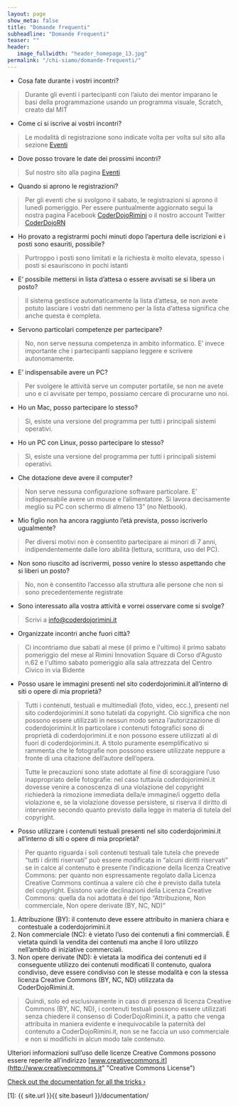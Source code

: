 ```yaml
---
layout: page
show_meta: false
title: "Domande frequenti"
subheadline: "Domande Frequenti"
teaser: ""
header:
   image_fullwidth: "header_homepage_13.jpg"
permalink: "/chi-siamo/domande-frequenti/"
---
```

- Cosa fate durante i vostri incontri?
> Durante gli eventi i partecipanti con l’aiuto dei mentor imparano le basi della programmazione usando un programma visuale, Scratch, creato dal MIT

- Come ci si iscrive ai vostri incontri?
> Le modalità di registrazione sono indicate volta per volta sul sito alla sezione [Eventi](/eventi/ "Eventi")

- Dove posso trovare le date dei prossimi incontri?
> Sul nostro sito alla pagina [Eventi](/eventi/ "Eventi")

- Quando si aprono le registrazioni?
> Per gli eventi che si svolgono il sabato, le registrazioni si aprono il lunedì pomeriggio. Per essere puntualmente aggiornato segui la nostra pagina Facebook  [CoderDojoRimini](https://www.facebook.com/CoderDojoRimini/) o il nostro account Twitter [CoderDojoRN](https://twitter.com/coderdojoRN)

- Ho provato a registrarmi pochi minuti dopo l’apertura delle iscrizioni e i posti sono esauriti, possibile?
> Purtroppo i posti sono limitati e la richiesta è molto elevata, spesso i posti si esauriscono in pochi istanti

- E’ possibile mettersi in lista d’attesa o essere avvisati se si libera un posto?
> Il sistema gestisce automaticamente la lista d’attesa, se non avete potuto lasciare i vostri dati nemmeno per la lista d’attesa significa che anche questa è completa.

- Servono particolari competenze per partecipare?
> No, non serve nessuna competenza in ambito informatico. E’ invece importante che i partecipanti sappiano leggere e scrivere autonomamente.

- E’ indispensabile avere un PC?
> Per svolgere le attività serve un computer portatile, se non ne avete uno e ci avvisate per tempo, possiamo cercare di procurarne uno noi.

- Ho un Mac, posso partecipare lo stesso?
> Sì, esiste una versione del programma per tutti i principali sistemi operativi.

- Ho un PC con Linux, posso partecipare lo stesso?
> Sì, esiste una versione del programma per tutti i principali sistemi operativi.

- Che dotazione deve avere il computer?
> Non serve nessuna configurazione software particolare.
E’ indispensabile avere un mouse e l’alimentatore.
Si lavora decisamente meglio su PC con schermo di almeno 13” (no Netbook).

- Mio figlio non ha ancora raggiunto l’età prevista, posso iscriverlo ugualmente?
> Per diversi motivi non è consentito partecipare ai minori di 7 anni, indipendentemente dalle loro abilità (lettura, scrittura, uso del PC).

- Non sono riuscito ad iscrivermi, posso venire lo stesso aspettando che si liberi un posto?
> No, non è consentito l’accesso alla struttura alle persone che non si sono precedentemente registrate

- Sono interessato alla vostra attività e vorrei osservare come si svolge?
> Scrivi a [info@coderdojorimini.it](mailto:info@coderdojorimini.it)

- Organizzate incontri anche fuori città?
> Ci incontriamo due sabati al mese (il primo e l'ultimo) il primo sabato pomeriggio del mese al Rimini Innovation Square di Corso d'Agusto n.62 e l'ultimo sabato pomeriggio alla sala attrezzata del Centro Civico in via Bidente


- Posso usare le immagini presenti nel sito coderdojorimini.it all’interno di siti o opere di mia proprietà?
> Tutti i contenuti, testuali e multimediali (foto, video, ecc.), presenti nel sito coderdojorimini.it</code> sono tutelati da copyright. Ciò significa che non possono essere utilizzati in nessun modo senza l’autorizzazione di coderdojorimini.it
In particolare i contenuti fotografici sono di proprietà di coderdojorimini.it e non possono essere utilizzati al di fuori di coderdojorimini.it. A titolo puramente esemplificativo si rammenta che le fotografie non possono essere utilizzate neppure a fronte di una citazione dell’autore dell’opera.

> Tutte le precauzioni sono state adottate al fine di scoraggiare l’uso inappropriato delle fotografie: nel caso tuttavia coderdojorimini.it dovesse venire a conoscenza di una violazione del copyright richiederà la rimozione immediata della/e immagine/i oggetto della violazione e, se la violazione dovesse persistere, si riserva il diritto di intervenire secondo quanto previsto dalla legge in materia di tutela del copyright.

- Posso utilizzare i contenuti testuali presenti nel sito coderdojorimini.it all’interno di siti o opere di mia proprietà?
> Per quanto riguarda i soli contenuti testuali tale tutela che prevede “tutti i diritti riservati” può essere modificata in “alcuni diritti riservati” se in calce al contenuto è presente l’indicazione della licenza Creative Commons: per quanto non espressamente regolato dalla Licenza Creative Commons continua a valere ciò che è previsto dalla tutela del copyright. Esistono varie declinazioni della Licenza Creative Commons: quella da noi adottata è del tipo “Attribuzione, Non commerciale, Non opere derivate (BY, NC, ND)”
1. Attribuzione (BY): il contenuto deve essere attribuito in maniera chiara e contestuale a coderdojorimini.it
1. Non commerciale (NC): è vietato l’uso dei contenuti a fini commerciali. È vietata quindi la vendita dei contenuti ma anche il loro utilizzo nell’ambito di iniziative commerciali.
1. Non opere derivate  (ND): è vietata la modifica dei contenuti ed il conseguente utilizzo dei contenuti modificati
Il contenuto, qualora condiviso, deve essere condiviso con le stesse modalità e con la stessa licenza Creative Commons (BY, NC, ND) utilizzata da CoderDojoRimini.it.

> Quindi, solo ed esclusivamente in caso di presenza di licenza Creative Commons (BY, NC, ND), i contenuti testuali possono essere utilizzati senza chiedere il consenso di CoderDojoRimini.it, a patto che venga attribuita in maniera evidente e inequivocabile la paternità del contenuto a CoderDojoRimini.it</code>, non se ne faccia un uso commerciale e non si modifichi in alcun modo tale contenuto.

Ulteriori informazioni sull’uso delle licenze Creative Commons possono essere reperite all’indirizzo [www.creativecommons.it](http://www.creativecommons.it" "Creative Commons License")


<a class="radius button small" href="{{ site.url }}{{ site.baseurl }}/documentation/">Check out the documentation for all the tricks ›</a>

 [1]: {{ site.url }}{{ site.baseurl }}/documentation/
